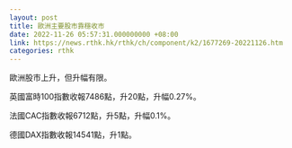 ```yaml
---
layout: post
title: 歐洲主要股市靠穩收市
date: 2022-11-26 05:57:31.000000000 +08:00
link: https://news.rthk.hk/rthk/ch/component/k2/1677269-20221126.htm
categories: rthk
---
```


歐洲股市上升，但升幅有限。

英國富時100指數收報7486點，升20點，升幅0.27%。

法國CAC指數收報6712點，升5點，升幅0.1%。

德國DAX指數收報14541點，升1點。
